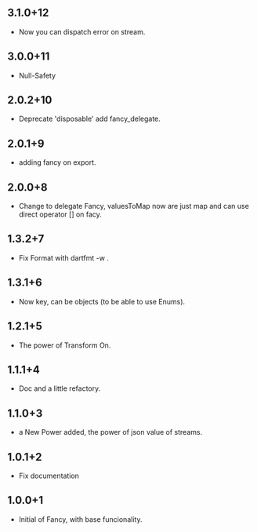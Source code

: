 
## 3.1.0+12

* Now you can dispatch error on stream.


## 3.0.0+11

* Null-Safety

## 2.0.2+10

* Deprecate 'disposable' add fancy_delegate.

## 2.0.1+9

* adding fancy on export.

## 2.0.0+8

* Change to delegate Fancy, valuesToMap now are just map and can use direct operator [] on facy.

## 1.3.2+7

* Fix Format with dartfmt -w .

## 1.3.1+6

* Now key, can be objects (to be able to use Enums).


## 1.2.1+5

* The power of Transform On.

## 1.1.1+4

* Doc and a little refactory.

## 1.1.0+3

* a New Power added, the power of json value of streams.


## 1.0.1+2

* Fix documentation

## 1.0.0+1

* Initial of Fancy, with base funcionality.
